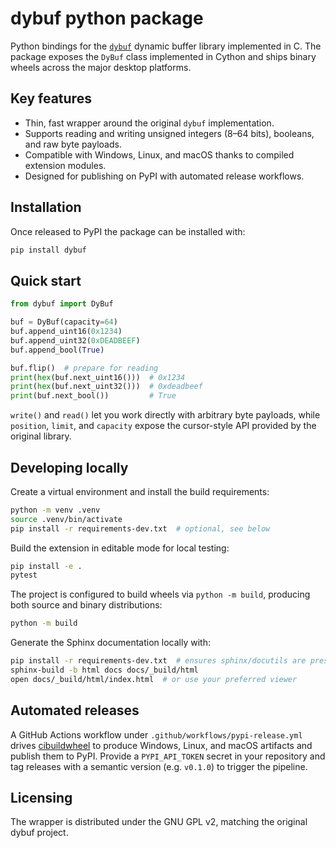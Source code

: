 # dybuf python package

Python bindings for the [`dybuf`](../c/dybuf.h) dynamic buffer library implemented in C.  The package exposes the `DyBuf` class implemented in Cython and ships binary wheels across the major desktop platforms.

## Key features

- Thin, fast wrapper around the original `dybuf` implementation.
- Supports reading and writing unsigned integers (8–64 bits), booleans, and raw byte payloads.
- Compatible with Windows, Linux, and macOS thanks to compiled extension modules.
- Designed for publishing on PyPI with automated release workflows.

## Installation

Once released to PyPI the package can be installed with:

```bash
pip install dybuf
```

## Quick start

```python
from dybuf import DyBuf

buf = DyBuf(capacity=64)
buf.append_uint16(0x1234)
buf.append_uint32(0xDEADBEEF)
buf.append_bool(True)

buf.flip()  # prepare for reading
print(hex(buf.next_uint16()))  # 0x1234
print(hex(buf.next_uint32()))  # 0xdeadbeef
print(buf.next_bool())         # True
```

`write()` and `read()` let you work directly with arbitrary byte payloads, while `position`, `limit`, and `capacity` expose the cursor-style API provided by the original library.

## Developing locally

Create a virtual environment and install the build requirements:

```bash
python -m venv .venv
source .venv/bin/activate
pip install -r requirements-dev.txt  # optional, see below
```

Build the extension in editable mode for local testing:

```bash
pip install -e .
pytest
```

The project is configured to build wheels via `python -m build`, producing both source and binary distributions:

```bash
python -m build
```

Generate the Sphinx documentation locally with:

```bash
pip install -r requirements-dev.txt  # ensures sphinx/docutils are present
sphinx-build -b html docs docs/_build/html
open docs/_build/html/index.html  # or use your preferred viewer
```

## Automated releases

A GitHub Actions workflow under `.github/workflows/pypi-release.yml` drives [cibuildwheel](https://github.com/pypa/cibuildwheel) to produce Windows, Linux, and macOS artifacts and publish them to PyPI.  Provide a `PYPI_API_TOKEN` secret in your repository and tag releases with a semantic version (e.g. `v0.1.0`) to trigger the pipeline.

## Licensing

The wrapper is distributed under the GNU GPL v2, matching the original dybuf project.
